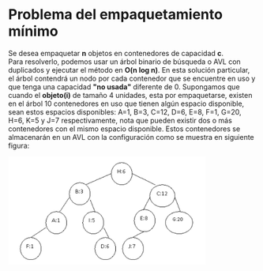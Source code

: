 # Problema del empaquetamiento mínimo

Se desea empaquetar **n** objetos en contenedores de capacidad **c**. <br>
Para resolverlo, podemos usar un árbol binario de búsqueda o AVL con duplicados y ejecutar el método en **O(n log n)**.
En esta solución particular, el árbol contendrá un nodo por cada contenedor que se encuentre en uso y que tenga una capacidad **"no usada"** diferente de 0. Supongamos que cuando el **objeto(i)** de tamaño 4 unidades, esta por empaquetarse, existen en el árbol 10 contenedores en uso que tienen algún espacio disponible, sean estos espacios disponibles: A=1, B=3, C=12, D=6, E=8, F=1, G=20, H=6, K=5 y J=7 respectivamente, nota que pueden existir dos o más contenedores con el mismo espacio disponible. Estos contenedores se almacenarán en un AVL con la configuración como se muestra en siguiente figura:

<img src="imagenes/contenedoresAVL.png" alt="proyecto R" width="400px"> 

